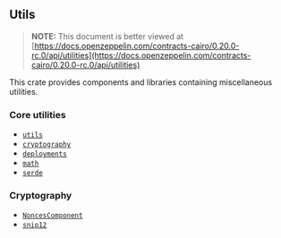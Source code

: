 ## Utils

> **NOTE:** This document is better viewed at [https://docs.openzeppelin.com/contracts-cairo/0.20.0-rc.0/api/utilities](https://docs.openzeppelin.com/contracts-cairo/0.20.0-rc.0/api/utilities)

This crate provides components and libraries containing miscellaneous utilities.

### Core utilities

- [`utils`](https://docs.openzeppelin.com/contracts-cairo/0.20.0-rc.0/api/utilities#utils)
- [`cryptography`](https://docs.openzeppelin.com/contracts-cairo/0.20.0-rc.0/api/utilities#cryptography)
- [`deployments`](https://docs.openzeppelin.com/contracts-cairo/0.20.0-rc.0/api/utilities#deployments)
- [`math`](https://docs.openzeppelin.com/contracts-cairo/0.20.0-rc.0/api/utilities#math)
- [`serde`](https://docs.openzeppelin.com/contracts-cairo/0.20.0-rc.0/api/utilities#serde)

### Cryptography

- [`NoncesComponent`](https://docs.openzeppelin.com/contracts-cairo/0.20.0-rc.0/api/utilities#NoncesComponent)
- [`snip12`](https://docs.openzeppelin.com/contracts-cairo/0.20.0-rc.0/api/utilities#snip12)
